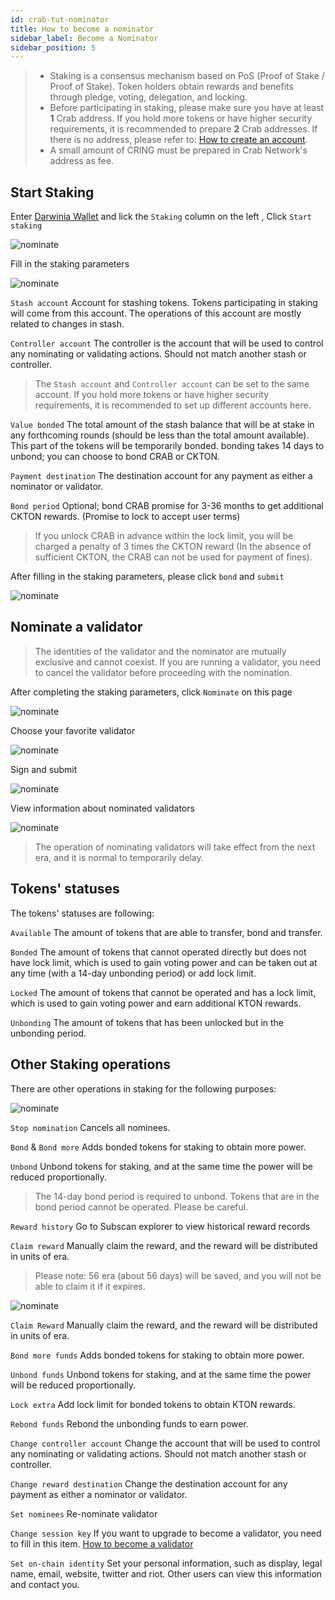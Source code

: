 ```yaml
---
id: crab-tut-nominator
title: How to become a nominator
sidebar_label: Become a Nominator
sidebar_position: 5
---
```


> - Staking is a consensus mechanism based on PoS (Proof of Stake / Proof of Stake). Token holders obtain rewards and benefits through pledge, voting, delegation, and locking.  
> - Before participating in staking, please make sure you have at least **1** Crab address. If you hold more tokens or have higher security requirements, it is recommended to prepare **2** Crab addresses. If there is no address, please refer to: [How to create an account](crab-tut-create-account.md).
> - A small amount of CRING must be prepared in Crab Network's address as fee.


## Start Staking

Enter [Darwinia Wallet](https://apps.darwinia.network) and lick the `Staking` column on the left , Click `Start staking`

![nominate](../assets/substrate-based-crab-chain/become-nominator-01.png)

Fill in the staking parameters 

![nominate](../assets/substrate-based-crab-chain/become-nominator-02.png)

`Stash account` Account for stashing tokens. Tokens participating in staking will come from this account. The operations of this account are mostly related to changes in stash.

`Controller account`  The controller is the account that will be used to control any nominating or validating actions. Should not match another stash or controller.

 > The `Stash account` and `Controller account` can be set to the same account. If you hold more tokens or have higher security requirements, it is recommended to set up different accounts here.

`Value bonded` The total amount of the stash balance that will be at stake in any forthcoming rounds (should be less than the total amount available).  This part of the tokens will be temporarily bonded. bonding takes 14 days to unbond; you can choose to bond CRAB or CKTON.

`Payment destination` The destination account for any payment as either a nominator or validator.

`Bond period` Optional; bond CRAB promise for 3-36 months to get additional CKTON rewards. (Promise to lock to accept user terms)

 > If you unlock CRAB in advance within the lock limit, you will be charged  a penalty of 3 times the CKTON reward (In the absence of sufficient CKTON, the CRAB can not be used for payment of fines).

After filling in the staking parameters, please click `bond` and `submit`

![nominate](../assets/substrate-based-crab-chain/become-nominator-03.png)

## Nominate a validator

> The identities of the validator and the nominator are mutually exclusive and cannot coexist. If you are running a validator, you need to cancel the validator before proceeding with the nomination.

After completing the staking parameters, click `Nominate` on this page

![nominate](../assets/substrate-based-crab-chain/become-nominator-04.png)

Choose your favorite validator

![nominate](../assets/substrate-based-crab-chain/become-nominator-05.png)

Sign and submit

![nominate](../assets/substrate-based-crab-chain/become-nominator-06.png)

View information about nominated validators

![nominate](../assets/substrate-based-crab-chain/become-nominator-07.png)

> The operation of nominating validators will take effect from the next era, and it is normal to temporarily delay.

## Tokens' statuses

The tokens' statuses are following:

`Available` The amount of tokens that are able to transfer, bond and transfer.

`Bonded` The amount of tokens that cannot operated directly but does not have lock limit, which is used to gain voting power and can be taken out at any time (with a 14-day unbonding period) or add lock limit.

`Locked` The amount of tokens that cannot be operated and has a lock limit, which is used to gain voting power and earn additional KTON rewards.

`Unbonding` The amount of tokens that has been unlocked but in the unbonding period.

## Other Staking operations

There are other operations in staking for the following purposes:

![nominate](../assets/substrate-based-crab-chain/become-nominator-08.png)

`Stop nomination` Cancels all nominees.

`Bond` & `Bond more` Adds bonded tokens for staking to obtain more power.

`Unbond` Unbond tokens for staking, and at the same time the power will be reduced proportionally.

 > The 14-day bond period is required to unbond. Tokens that are in the bond period cannot be operated. Please be careful.

`Reward history` Go to Subscan explorer to view historical reward records

`Claim reward` Manually claim the reward, and the reward will be distributed in units of era.

> Please note: 56 era (about 56 days) will be saved, and you will not be able to claim it if it expires.

![nominate](../assets/substrate-based-crab-chain/become-nominator-09.png)

`Claim Reward` Manually claim the reward, and the reward will be distributed in units of era.

`Bond more funds` Adds bonded tokens for staking to obtain more power.

`Unbond funds` Unbond tokens for staking, and at the same time the power will be reduced proportionally. 

`Lock extra` Add lock limit for bonded tokens to obtain KTON rewards.

`Rebond funds` Rebond the unbonding funds to earn power.

`Change controller account` Change the account  that will be used to control any nominating or validating actions. Should not match another stash or controller.

`Change reward destination` Change the destination account for any payment as either a nominator or validator.

`Set nominees` Re-nominate validator

`Change session key` If you want to upgrade to become a validator, you need to fill in this item. [How to become a validator](crab-tut-validator.md)

`Set on-chain identity` Set your personal information, such as display, legal name, email, website, twitter and riot. Other users can view this information and contact you.

